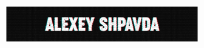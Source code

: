[![Header](https://github.com/AlexeyShpavda/alexeyshpavda/blob/master/assets/header.png)](https://www.shpavda.com/)